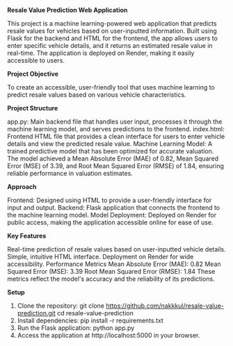 **Resale Value Prediction Web Application**

This project is a machine learning-powered web application that predicts resale values for vehicles based on user-inputted information. Built using Flask for the backend and HTML for the frontend, the app allows users to enter specific vehicle details, and it returns an estimated resale value in real-time. The application is deployed on Render, making it easily accessible to users.

**Project Objective**

To create an accessible, user-friendly tool that uses machine learning to predict resale values based on various vehicle characteristics.

**Project Structure**

app.py: Main backend file that handles user input, processes it through the machine learning model, and serves predictions to the frontend.
index.html: Frontend HTML file that provides a clean interface for users to enter vehicle details and view the predicted resale value.
Machine Learning Model: A trained predictive model that has been optimized for accurate valuation. The model achieved a Mean Absolute Error (MAE) of 0.82, Mean Squared Error (MSE) of 3.39, and Root Mean Squared Error (RMSE) of 1.84, ensuring reliable performance in valuation estimates.

**Approach**

Frontend: Designed using HTML to provide a user-friendly interface for input and output.
Backend: Flask application that connects the frontend to the machine learning model.
Model Deployment: Deployed on Render for public access, making the application accessible online for ease of use.

**Key Features**

Real-time prediction of resale values based on user-inputted vehicle details.
Simple, intuitive HTML interface.
Deployment on Render for wide accessibility.
Performance Metrics
Mean Absolute Error (MAE): 0.82
Mean Squared Error (MSE): 3.39
Root Mean Squared Error (RMSE): 1.84
These metrics reflect the model's accuracy and the reliability of its predictions.

**Setup**

1. Clone the repository: git clone https://github.com/nakkkul/resale-value-prediction.git
cd resale-value-prediction
2. Install dependencies: pip install -r requirements.txt
3. Run the Flask application: python app.py
4. Access the application at http://localhost:5000 in your browser.
